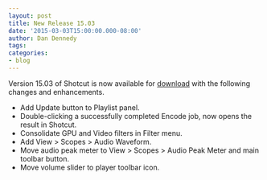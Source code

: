 ```yaml
---
layout: post
title: New Release 15.03
date: '2015-03-03T15:00:00.000-08:00'
author: Dan Dennedy
tags: 
categories:
- blog
---
```


Version 15.03 of Shotcut is now available for <a href="/shotcut_web/download/">download</a> with the following changes and enhancements.<br>
<ul><li>Add Update button to Playlist panel.</li><li>Double-clicking a successfully completed Encode job, now opens the result in Shotcut.</li><li>Consolidate GPU and Video filters in Filter menu.</li><li>Add View &gt; Scopes &gt; Audio Waveform.</li><li>Move audio peak meter to View &gt; Scopes &gt; Audio Peak Meter and main toolbar button.&nbsp;</li><li>Move volume slider to player toolbar icon.</li></ul>